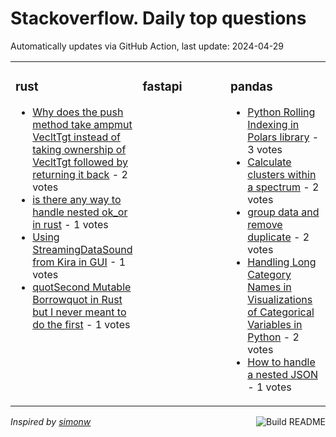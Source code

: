 # Stackoverflow. Daily top questions 

Automatically updates via GitHub Action, last update: <!-- date starts -->2024-04-29<!-- date ends -->


<table><tr><td valign="top" width="33%">

### rust
<!-- rust starts -->
* [Why does the push method take ampmut VecltTgt instead of taking ownership of VecltTgt followed by returning it back](https://stackoverflow.com/questions/78397199/why-does-the-push-method-take-mut-vect-instead-of-taking-ownership-of-vec) - 2 votes
* [is there any way to handle nested ok_or in rust](https://stackoverflow.com/questions/78398358/is-there-any-way-to-handle-nested-ok-or-in-rust) - 1 votes
* [Using StreamingDataSound from Kira in GUI](https://stackoverflow.com/questions/78401826/using-streamingdatasound-from-kira-in-gui) - 1 votes
* [quotSecond Mutable Borrowquot in Rust but I never meant to do the first](https://stackoverflow.com/questions/78399124/second-mutable-borrow-in-rust-but-i-never-meant-to-do-the-first) - 1 votes
<!-- rust ends -->
</td><td valign="top" width="34%">


### fastapi
<!-- fastapi starts -->

<!-- fastapi ends -->
</td><td valign="top" width="34%">


### pandas
<!-- pandas starts -->
* [Python  Rolling Indexing in Polars library](https://stackoverflow.com/questions/78400266/python-rolling-indexing-in-polars-library) - 3 votes
* [Calculate clusters within a spectrum](https://stackoverflow.com/questions/78402043/calculate-clusters-within-a-spectrum) - 2 votes
* [group data and remove duplicate](https://stackoverflow.com/questions/78399002/group-data-and-remove-duplicate) - 2 votes
* [Handling Long Category Names in Visualizations of Categorical Variables in Python](https://stackoverflow.com/questions/78401792/handling-long-category-names-in-visualizations-of-categorical-variables-in-pytho) - 2 votes
* [How to handle a nested JSON](https://stackoverflow.com/questions/78401248/how-to-handle-a-nested-json) - 1 votes
<!-- pandas ends -->
</td></tr></table>

<a href="https://github.com/hp0404/hp0404/actions"><img src="https://github.com/hp0404/hp0404/workflows/Build%20README/badge.svg" align="right" alt="Build README"></a> <p>*Inspired by  [simonw](https://github.com/simonw/simonw)*</p>

